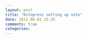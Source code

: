 ```yaml
---
layout: post
title: "Octopress setting up note"
date: 2012-08-01 15:25
comments: true
categories: 
---
```


